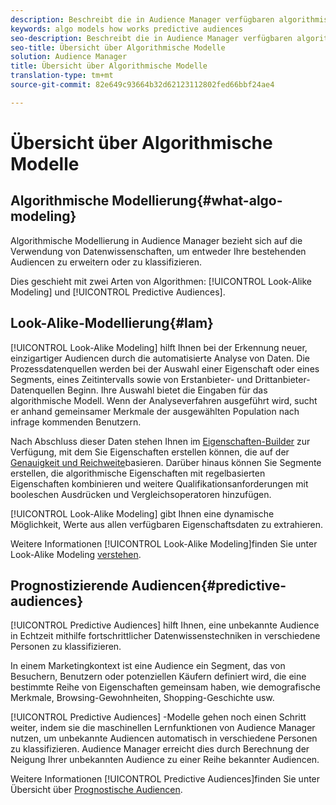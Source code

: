 ```yaml
---
description: Beschreibt die in Audience Manager verfügbaren algorithmischen Modelle.
keywords: algo models how works predictive audiences
seo-description: Beschreibt die in Audience Manager verfügbaren algorithmischen Modelle.
seo-title: Übersicht über Algorithmische Modelle
solution: Audience Manager
title: Übersicht über Algorithmische Modelle
translation-type: tm+mt
source-git-commit: 82e649c93664b32d62123112802fed66bbf24ae4

---
```



# Übersicht über Algorithmische Modelle

## Algorithmische Modellierung{#what-algo-modeling}

Algorithmische Modellierung in Audience Manager bezieht sich auf die Verwendung von Datenwissenschaften, um entweder Ihre bestehenden Audiencen zu erweitern oder zu klassifizieren.

Dies geschieht mit zwei Arten von Algorithmen: [!UICONTROL Look-Alike Modeling] und [!UICONTROL Predictive Audiences].

## Look-Alike-Modellierung{#lam}

[!UICONTROL Look-Alike Modeling] hilft Ihnen bei der Erkennung neuer, einzigartiger Audiencen durch die automatisierte Analyse von Daten. Die Prozessdatenquellen werden bei der Auswahl einer Eigenschaft oder eines Segments, eines Zeitintervalls sowie von Erstanbieter- und Drittanbieter-Datenquellen Beginn. Ihre Auswahl bietet die Eingaben für das algorithmische Modell. Wenn der Analyseverfahren ausgeführt wird, sucht er anhand gemeinsamer Merkmale der ausgewählten Population nach infrage kommenden Benutzern.

Nach Abschluss dieser Daten stehen Ihnen im [Eigenschaften-Builder](../../features/traits/about-trait-builder.md) zur Verfügung, mit dem Sie Eigenschaften erstellen können, die auf der [Genauigkeit und Reichweite](../../features/traits/trait-accuracy-reach.md)basieren. Darüber hinaus können Sie Segmente erstellen, die algorithmische Eigenschaften mit regelbasierten Eigenschaften kombinieren und weitere Qualifikationsanforderungen mit booleschen Ausdrücken und Vergleichsoperatoren hinzufügen.

[!UICONTROL Look-Alike Modeling] gibt Ihnen eine dynamische Möglichkeit, Werte aus allen verfügbaren Eigenschaftsdaten zu extrahieren.

Weitere Informationen [!UICONTROL Look-Alike Modeling]finden Sie unter Look-Alike Modeling [verstehen](understanding-models.md).

## Prognostizierende Audiencen{#predictive-audiences}

[!UICONTROL Predictive Audiences] hilft Ihnen, eine unbekannte Audience in Echtzeit mithilfe fortschrittlicher Datenwissenstechniken in verschiedene Personen zu klassifizieren.

In einem Marketingkontext ist eine Audience ein Segment, das von Besuchern, Benutzern oder potenziellen Käufern definiert wird, die eine bestimmte Reihe von Eigenschaften gemeinsam haben, wie demografische Merkmale, Browsing-Gewohnheiten, Shopping-Geschichte usw.

[!UICONTROL Predictive Audiences] -Modelle gehen noch einen Schritt weiter, indem sie die maschinellen Lernfunktionen von Audience Manager nutzen, um unbekannte Audiencen automatisch in verschiedene Personen zu klassifizieren. Audience Manager erreicht dies durch Berechnung der Neigung Ihrer unbekannten Audience zu einer Reihe bekannter Audiencen.

Weitere Informationen [!UICONTROL Predictive Audiences]finden Sie unter Übersicht über [Prognostische Audiencen](predictive-audiences.md).
